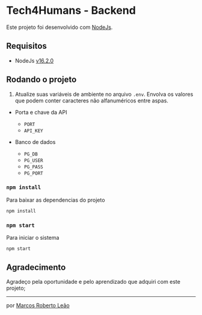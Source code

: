 # Tech4Humans - Backend

Este projeto foi desenvolvido com [NodeJs](https://nodejs.org/en/).

## Requisitos

- NodeJs [v16.2.0](https://nodejs.org/dist/v16.10.0/node-v16.10.0-x64.msi)

## Rodando o projeto

1. Atualize suas variáveis de ambiente no arquivo `.env`. Envolva os valores que podem conter caracteres não alfanuméricos entre aspas.

- Porta e chave da API
  - `PORT`
  - `API_KEY`
 
- Banco de dados
  - `PG_DB`
  - `PG_USER`
  - `PG_PASS`
  - `PG_PORT`

### `npm install`

Para baixar as dependencias do projeto

```
npm install
```

### `npm start`

Para iniciar o sistema

```
npm start
```

## Agradecimento

Agradeço pela oportunidade e pelo aprendizado que adquiri com este projeto;

---

por [Marcos Roberto Leão](https://www.linkedin.com/in/marcos-le%C3%A3o-7241aa42/)
